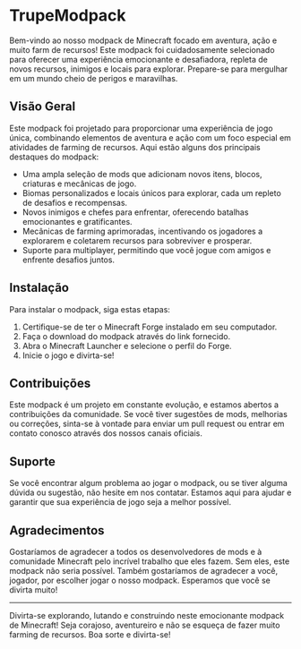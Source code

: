 <h1>TrupeModpack</h1>

<p>Bem-vindo ao nosso modpack de Minecraft focado em aventura, ação e muito farm de recursos! Este modpack foi cuidadosamente selecionado para oferecer uma experiência emocionante e desafiadora, repleta de novos recursos, inimigos e locais para explorar. Prepare-se para mergulhar em um mundo cheio de perigos e maravilhas.</p>

<h2>Visão Geral</h2>

<p>Este modpack foi projetado para proporcionar uma experiência de jogo única, combinando elementos de aventura e ação com um foco especial em atividades de farming de recursos. Aqui estão alguns dos principais destaques do modpack:</p>

<ul>
    <li>Uma ampla seleção de mods que adicionam novos itens, blocos, criaturas e mecânicas de jogo.</li>
    <li>Biomas personalizados e locais únicos para explorar, cada um repleto de desafios e recompensas.</li>
    <li>Novos inimigos e chefes para enfrentar, oferecendo batalhas emocionantes e gratificantes.</li>
    <li>Mecânicas de farming aprimoradas, incentivando os jogadores a explorarem e coletarem recursos para sobreviver e prosperar.</li>
    <li>Suporte para multiplayer, permitindo que você jogue com amigos e enfrente desafios juntos.</li>
</ul>

<h2>Instalação</h2>

<p>Para instalar o modpack, siga estas etapas:</p>

<ol>
    <li>Certifique-se de ter o Minecraft Forge instalado em seu computador.</li>
    <li>Faça o download do modpack através do link fornecido.</li>
    <li>Abra o Minecraft Launcher e selecione o perfil do Forge.</li>
    <li>Inicie o jogo e divirta-se!</li>
</ol>

<h2>Contribuições</h2>

<p>Este modpack é um projeto em constante evolução, e estamos abertos a contribuições da comunidade. Se você tiver sugestões de mods, melhorias ou correções, sinta-se à vontade para enviar um pull request ou entrar em contato conosco através dos nossos canais oficiais.</p>

<h2>Suporte</h2>

<p>Se você encontrar algum problema ao jogar o modpack, ou se tiver alguma dúvida ou sugestão, não hesite em nos contatar. Estamos aqui para ajudar e garantir que sua experiência de jogo seja a melhor possível.</p>

<h2>Agradecimentos</h2>

<p>Gostaríamos de agradecer a todos os desenvolvedores de mods e à comunidade Minecraft pelo incrível trabalho que eles fazem. Sem eles, este modpack não seria possível. Também gostaríamos de agradecer a você, jogador, por escolher jogar o nosso modpack. Esperamos que você se divirta muito!</p>

<hr>

<p>Divirta-se explorando, lutando e construindo neste emocionante modpack de Minecraft! Seja corajoso, aventureiro e não se esqueça de fazer muito farming de recursos. Boa sorte e divirta-se!</p>
